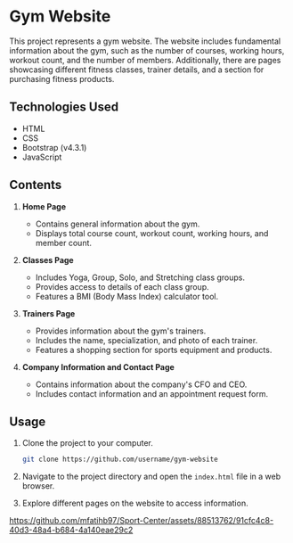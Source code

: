 # Gym Website

This project represents a gym website. The website includes fundamental information about the gym, such as the number of courses, working hours, workout count, and the number of members. Additionally, there are pages showcasing different fitness classes, trainer details, and a section for purchasing fitness products.

## Technologies Used

- HTML
- CSS
- Bootstrap (v4.3.1)
- JavaScript

## Contents

1. **Home Page**
    - Contains general information about the gym.
    - Displays total course count, workout count, working hours, and member count.

2. **Classes Page**
    - Includes Yoga, Group, Solo, and Stretching class groups.
    - Provides access to details of each class group.
    - Features a BMI (Body Mass Index) calculator tool.

3. **Trainers Page**
    - Provides information about the gym's trainers.
    - Includes the name, specialization, and photo of each trainer.
    - Features a shopping section for sports equipment and products.

4. **Company Information and Contact Page**
    - Contains information about the company's CFO and CEO.
    - Includes contact information and an appointment request form.

## Usage

1. Clone the project to your computer.
    ```bash
    git clone https://github.com/username/gym-website
    ```

2. Navigate to the project directory and open the `index.html` file in a web browser.

3. Explore different pages on the website to access information.

https://github.com/mfatihb97/Sport-Center/assets/88513762/91cfc4c8-40d3-48a4-b684-4a140eae29c2

